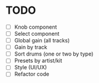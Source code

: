 # TODO

- [ ] Knob component
- [ ] Select component
- [ ] Global gain (all tracks)
- [ ] Gain by track
- [ ] Sort drums (one or two by type)
- [ ] Presets by artist/kit
- [ ] Style (UI/UX)
- [ ] Refactor code

